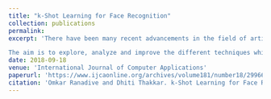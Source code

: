 ```yaml
---
title: "k-Shot Learning for Face Recognition"
collection: publications
permalink: 
excerpt: 'There have been many recent advancements in the field of artificial intelligence and machine learning. Nevertheless, the problem of learning from a few examples persists. The process of learning from just an example is easy for humans but not for a computer. Learning from a small number of samples is especially necessary in the case of facial recognition systems as the number of samples per person is limited. 

The aim is to explore, analyze and improve the different techniques which can be used for Face Recognition where the algorithm is fed with a few examples of faces i.e. the process of k shot learning for Face Recognition has been explored using the LFW and FEI datasets. The techniques of transfer learning have been used along with the famous Dlib library with some improvements using methods of deep learning.'
date: 2018-09-18
venue: 'International Journal of Computer Applications'
paperurl: 'https://www.ijcaonline.org/archives/volume181/number18/29966-2018917871'
citation: 'Omkar Ranadive and Dhiti Thakkar. k-Shot Learning for Face Recognition. International Journal of Computer Applications 181(18):43-48, September 2018'
---
```

